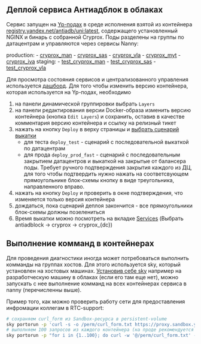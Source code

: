 ## Деплой сервиса Антиадблок в облаках

Сервис запущен на [Yp-подах](https://wiki.yandex-team.ru/yp/yp-quick-start-guide/#pod) в среде исполнения взятой из контейнера [registry.yandex.net/antiadb/uni:latest][1], содержащего установленный NGINX и бинарь с собранной Cryprox. Поды разделены на группы по датацентрам и управляются через сервисы Nanny:

production:
    - [cryprox_man](https://nanny.yandex-team.ru/ui/#/services/catalog/cryprox_man/)
    - [cryprox_sas](https://nanny.yandex-team.ru/ui/#/services/catalog/cryprox_sas/)
    - [cryprox_vla](https://nanny.yandex-team.ru/ui/#/services/catalog/cryprox_vla/)
    - [cryprox_myt](https://nanny.yandex-team.ru/ui/#/services/catalog/cryprox_myt/)
    - [cryprox_iva](https://nanny.yandex-team.ru/ui/#/services/catalog/cryprox_iva/)
staging:
    - [test_cryprox_man](https://nanny.yandex-team.ru/ui/#/services/catalog/test_cryprox_man/)
    - [test_cryprox_sas](https://nanny.yandex-team.ru/ui/#/services/catalog/test_cryprox_sas/)
    - [test_cryprox_vla](https://nanny.yandex-team.ru/ui/#/services/catalog/test_cryprox_vla/)

Для просмотра состояния сервисов и централизованного управления используется [дашборд][2].
Для того чтобы изменить версию контейнера, которая используется на Yp-подах, необходимо
1. на панели динамической группировки выбрать `Layers`
1. на панели редактирования версии Docker-образа изменить версию контейнера (кнопка `Edit Layers`) и сохранить, оставив в качестве комментария версию контейнера и ссылку на релизный тикет
1. нажать на кнопку `Deploy` в верху страницы и [выбрать сценарий выкатки][3]
    * для теста `deploy_test` - сценарий с последовательной выкаткой по датацентрам
    * для прода `deploy_prod_fast` - сценарий с последовательным закрытием датацентров и выкаткой на закрытые от балансера поды. Требует ручного подтверждения закрытия каждого из ДЦ, для того чтобы подтвердить нужно нажать на соответсвующем прямоугольнике блок-схемы кнопку в виде треугольника, направленного вправо.
1. нажать на кнопку `Deploy` и проверить в окне подтверждения, что изменяется только версия контейнера
1. дождаться, пока сценарий деплоя закончится - все прямоугольники блок-схемы должны позелениться
1. Время выкатки можно посмотреть на вкладке [Services][4] (Выбрать antiadblock -> cryprox -> cryprox_{dc})


## Выполнение комманд в контейнерах
Для проведения диагностики иногда может потребоваться выполнить комманды на группах хостов. Для этого используется sky, который установлен на хостовых машинах. [Установив себе sky](https://doc.yandex-team.ru/Search/skynet-ag/concepts/gosky-install.html#gosky-install) например на разработческую машину в облаках (если его там еще нет), можно запускать с нее выполнение комманд на всех контейнерах сервиса в nanny (перечисленны выше).

Пример того, как можно проверить работу сети для предоставления инфромации коллегам в RTC-support:
```bash
# сохраняем curl_form из Sandbox-ресурса в persistent-volume
sky portorun -p 'curl -s -o /perm/curl_form.txt https://proxy.sandbox.yandex-team.ru/1200883974' f@test_cryprox_vla
# выполняем 100 запросов из каждого контейнера (на проде рекомендуется перенаправлять вывод в файл добавив к команде "> /tmp/test_cryprox_vla_curl_results") 
sky portorun -p "for i in {1..100}; do curl -w '@/perm/curl_form.txt' -o /dev/null -s 'https://www.livejournal.com/' ; done" f@test_cryprox_vla
```

[1]: https://testenv.yandex-team.ru/?screen=job_history&database=antiadblock&job_name=BUILD_ANTIADBLOCK_UNI_PROXY_DOCKER
[2]: https://nanny.yandex-team.ru/ui/#/services/dashboards/catalog/antiadb_cryrpox/
[3]: https://nanny.yandex-team.ru/ui/#/services/dashboards/catalog/antiadb_cryrpox/deployments/create/
[4]: https://nanny.yandex-team.ru/ui/#/services/
